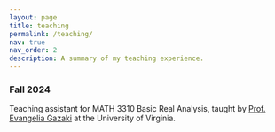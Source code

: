 ```yaml
---
layout: page
title: teaching
permalink: /teaching/
nav: true
nav_order: 2
description: A summary of my teaching experience.
---
```


### Fall 2024

Teaching assistant for MATH 3310 Basic Real Analysis, taught by [Prof. Evangelia Gazaki](https://sites.google.com/view/valiagazakihomepage/home) at the University of Virginia.